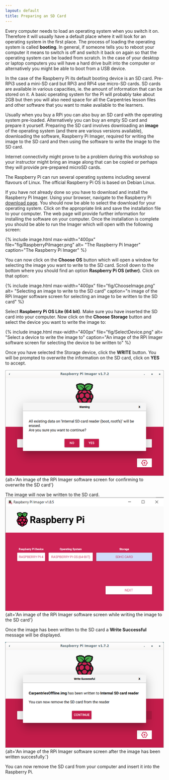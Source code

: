 ```yaml
---
layout: default
title: Preparing an SD Card
---
```


Every computer needs to load an operating system when you switch it on.
Therefore it will usually have a default place where it will look for an
operating system in the first place. The process of loading the operating system
is called **booting**. In general, if someone tells you to reboot your computer
it means to switch is off and switch it back on again so that the operating
system can be loaded from scratch. In the case of your desktop or laptop
computers you will have a hard drive built into the computer or alternatively
you might be able to boot from a USB device.

In the case of the Raspberry Pi its default booting device is an SD card.
Pre-RPi3 used a mini-SD card but RPi3 and RPi4 use micro-SD cards. SD cards are
available in various capacities, ie. the amount of information that can be
stored on it. A basic operating system for the Pi will probably take about 2GB
but then you will also need space for all the Carpentries lesson files and other
software that you want to make available to the learners.

Usually when you buy a RPi you can also buy an SD card with the operating system
pre-loaded. Alternatively you can buy an empty SD card and prepare it yourself.
Preparing the SD card involves downloading an **image** of the operating system
(and there are various versions available), downloading the software, Raspberry
Pi Imager, required for writing the image to the SD card and then using the
software to write the image to the SD card.

Internet connectivity might prove to be a problem during this workshop so your
instructor might bring an image along that can be copied or perhaps they will
provide pre-prepared microSD cards.


The Raspberry Pi can run several operating systems including several flavours
of Linux. The official Raspberry Pi OS is based on Debian Linux.

If you have not already done so you have to download and install the Raspberry
Pi Imager. Using your browser, navigate to the Raspberry Pi [download
page](https://www.raspberrypi.com/software/). You should now be able to select
the download for your operating system. Click on the appropriate link and save
the installation file to your computer. The web page will provide further
information for installing the software on your computer.
Once the installation is complete you should be able to run the Imager which
will open with the following screen:

{% include image.html max-width="400px" file="fig/RaspberryPiImager.png" alt=
"The Raspberry Pi Imager" caption="The Raspberry Pi Imager" %}

You can now click on the **Choose OS** button which will open a window for
selecting the image you want to write to the SD card. Scroll down to the bottom
where you should find an option **Raspberry Pi OS (other)**. Click on that option:

{% include image.html max-width="400px" file="fig/ChooseImage.png" alt=
"Selecting an image to write to the SD card" caption="n image
of the RPi Imager software screen for selecting an image to be written to the SD
card" %}

Select **Raspberry Pi OS Lite (64 bit)**. Make
sure you have inserted the SD card into your computer. Now click on the **Choose
Storage** button and select the device you want to write the image to: 

{% include image.html max-width="400px" file="fig/SelectDevice.png" alt=
"Select a device to write the image to" caption="An image of the
RPi Imager software screen for selecting the device to be written to" %}

Once you have selected the Storage device, click the **WRITE** button. You will
be prompted to overwrite the information on the SD card, click on **YES** to
accept.

![Prompt to overwrite the SD card](fig/PromptToOverwrite.png){alt='An image of
the RPi Imager software screen for confirming to overwrite the SD card'}

The image will now be written to the SD card.
![Overwriting the SD card](fig/Writing.png){alt='An image of the RPi Imager
software screen while writing the image to the SD card'}

Once the image has been written to the SD card a **Write Successful** message
will be displayed.

![Write Successful](fig/ImageWritten.png){alt='An image of the RPi Imager
software screen after the image has been written succesfully.'}

You can now remove the SD card from your computer and insert it into the
Raspberry Pi.

